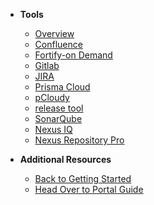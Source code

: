 - **Tools**
  - [Overview](tools-overview) 
  - [Confluence](confluence/confluence-overview)
  - [Fortify-on Demand](fod/fortify-on-demand-overview)
  - [Gitlab](gitlab/gitlab-overview)  
  - [JIRA](jira/jira-overview) 
  - [Prisma Cloud](prisma-cloud/prisma-cloud-overview)
  - [pCloudy](pcloud/pcloudy-overview)
  - [release tool](release-tool-overview)
  - [SonarQube](sonarqube/sonarqube-overview)
  - [Nexus IQ](nexus-iq/nexus-iq-overview)
  - [Nexus Repository Pro](nexus-repository/nexus-repository-pro-overview)


  
- **Additional Resources**
  - [Back to Getting Started](https://docs.developer.tech.gov.sg/docs/ship-hats-getting-started-guide/#/)
  - [Head Over to Portal Guide](https://docs.developer.tech.gov.sg/docs/ship-hats-portal-guide/#/ship-hats-portal-overview)